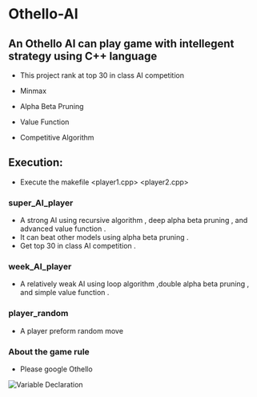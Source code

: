 # Othello-AI
## An Othello AI can play game with intellegent strategy using C++ language
* This project rank at top 30 in class AI competition

* Minmax
* Alpha Beta Pruning
* Value Function
* Competitive Algorithm

## Execution: 
* Execute the makefile <player1.cpp> <player2.cpp>

### super_AI_player

*  A strong AI using recursive algorithm , deep alpha beta pruning , and advanced value function .
*  It can beat other models using alpha beta pruning .
*  Get top 30 in class AI competition .

### week_AI_player

*  A relatively weak AI using loop algorithm ,double alpha beta pruning , and simple value function .

### player_random

*  A player preform random move

### About the game rule

*  Please google Othello


![Variable Declaration](/img/chess.png)

